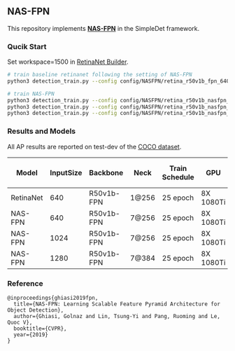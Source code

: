 ## NAS-FPN

This repository implements [**NAS-FPN**](https://arxiv.org/abs/1904.07392) in the SimpleDet framework.

### Qucik Start
Set workspace=1500 in [RetinaNet Builder](https://github.com/TuSimple/simpledet/blob/master/models/retinanet/builder.py#L295).

```bash
# train baseline retinanet following the setting of NAS-FPN
python3 detection_train.py --config config/NASFPN/retina_r50v1b_fpn_640_1@256_25epoch.py

# train NAS-FPN
python3 detection_train.py --config config/NASFPN/retina_r50v1b_nasfpn_640_7@256_25epoch.py
python3 detection_train.py --config config/NASFPN/retina_r50v1b_nasfpn_1024_7@256_25epoch.py
python3 detection_train.py --config config/NASFPN/retina_r50v1b_nasfpn_1280_7@384_25epoch.py
```

### Results and Models
All AP results are reported on test-dev of the [COCO dataset](http://cocodataset.org).

|Model|InputSize|Backbone|Neck|Train Schedule|GPU|Image/GPU|FP16|Train MEM|Train Speed|Box AP(Mask AP)|Link|
|-----|-----|--------|----|--------------|---|---------|----|---------|-----------|---------------|----|
|RetinaNet|640|R50v1b-FPN|1@256|25 epoch|8X 1080Ti|8|yes|6.6G|85 img/s|37.4|[model](https://simpledet-model.oss-cn-beijing.aliyuncs.com/retina_r50v1b_fpn_640640_25epoch.zip)|
|NAS-FPN|640|R50v1b-FPN|7@256|25 epoch|8X 1080Ti|8|yes|7.8G|66 img/s|40.1|[model](https://simpledet-model.oss-cn-beijing.aliyuncs.com/retina_r50v1b_nasfpn_640640_25epoch.zip)|
|NAS-FPN|1024|R50v1b-FPN|7@256|25 epoch|8X 1080Ti|4|yes|9.1G|17 img/s|44.2|[model](http://simpledet.alarge.space:1234/?/retina_r50v1b_nasfpn_1024_7%40256_25epoch.zip)|
|NAS-FPN|1280|R50v1b-FPN|7@384|25 epoch|8X 1080Ti|2|yes|8.9G|10 img/s|45.3|[model](http://simpledet.alarge.space:1234/?/retina_r50v1b_nasfpn_1280_7%40384_25epoch.zip)|

### Reference
```
@inproceedings{ghiasi2019fpn,
  title={NAS-FPN: Learning Scalable Feature Pyramid Architecture for Object Detection},
  author={Ghiasi, Golnaz and Lin, Tsung-Yi and Pang, Ruoming and Le, Quoc V},
  booktitle={CVPR},
  year={2019}
}
```
